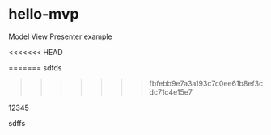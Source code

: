 hello-mvp
=========

Model View Presenter example

<<<<<<< HEAD

=======
sdfds
>>>>>>> fbfebb9e7a3a193c7c0ee61b8ef3cdc71c4e15e7


12345


sdffs
